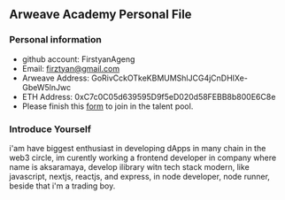## Arweave Academy Personal File

### Personal information

- github account: FirstyanAgeng
- Email: firztyan@gmail.com
- Arweave Address: GoRivCckOTkeKBMUMShlJCG4jCnDHIXe-GbeW5lnJwc
- ETH Address: 0xC7c0C05d639595D9f5eD020d58FEBB8b800E6C8e
- Please finish this [form](https://docs.google.com/forms/d/e/1FAIpQLSfWA5fIIcBgmRppm3jNz5vmf9Mai_QMVil-2pO4r7YKn_Zhtw/viewform?usp=sf_link) to join in the talent pool.

### Introduce Yourself

i'am have biggest enthusiast in developing dApps in many chain in the web3 circle, im curently working a frontend developer in company where name is aksaramaya, develop ilibrary witn tech stack modern, like javascript, nextjs, reactjs, and express, in node developer, node runner, beside that i'm a trading boy.
